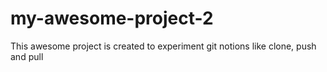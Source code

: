 # my-awesome-project-2
This awesome project is created to experiment git notions like clone, push and pull
